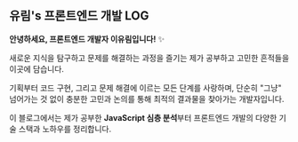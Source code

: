 
##  유림's 프론트엔드 개발 LOG

**안녕하세요, 프론트엔드 개발자 이유림입니다!** ✨

새로운 지식을 탐구하고 문제를 해결하는 과정을 즐기는 제가 공부하고 고민한 흔적들을 이곳에 담습니다.

기획부터 코드 구현, 그리고 문제 해결에 이르는 모든 단계를 사랑하며, 단순히 "그냥" 넘어가는 것 없이 충분한 고민과 논의를 통해 최적의 결과물을 찾아가는 개발자입니다.

이 블로그에서는 제가 공부한 **JavaScript 심층 분석**부터 프론트엔드 개발의 다양한 기술 스택과 노하우를 정리합니다.

